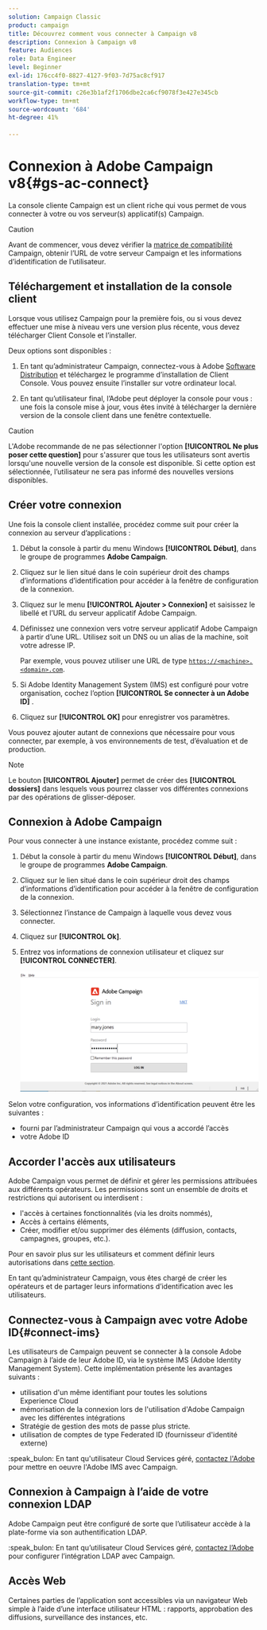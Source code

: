 ```yaml
---
solution: Campaign Classic
product: campaign
title: Découvrez comment vous connecter à Campaign v8
description: Connexion à Campaign v8
feature: Audiences
role: Data Engineer
level: Beginner
exl-id: 176cc4f0-8827-4127-9f03-7d75ac8cf917
translation-type: tm+mt
source-git-commit: c26e3b1af2f1706dbe2ca6cf9078f3e427e345cb
workflow-type: tm+mt
source-wordcount: '684'
ht-degree: 41%

---
```


# Connexion à Adobe Campaign v8{#gs-ac-connect}

La console cliente Campaign est un client riche qui vous permet de vous connecter à votre ou vos serveur(s) applicatif(s) Campaign.

>[!CAUTION]
>
>Avant de commencer, vous devez vérifier la [matrice de compatibilité](compatibility-matrix.md) Campaign, obtenir l’URL de votre serveur Campaign et les informations d’identification de l’utilisateur.

## Téléchargement et installation de la console client

Lorsque vous utilisez Campaign pour la première fois, ou si vous devez effectuer une mise à niveau vers une version plus récente, vous devez télécharger Client Console et l’installer.

Deux options sont disponibles :

1. En tant qu’administrateur Campaign, connectez-vous à Adobe [Software Distribution](https://experience.adobe.com/#/downloads/content/software-distribution/encampaign.html) et téléchargez le programme d’installation de Client Console. Vous pouvez ensuite l’installer sur votre ordinateur local.

1. En tant qu’utilisateur final, l’Adobe peut déployer la console pour vous : une fois la console mise à jour, vous êtes invité à télécharger la dernière version de la console client dans une fenêtre contextuelle.

>[!CAUTION]
>
>L&#39;Adobe recommande de ne pas sélectionner l&#39;option **[!UICONTROL Ne plus poser cette question]** pour s&#39;assurer que tous les utilisateurs sont avertis lorsqu&#39;une nouvelle version de la console est disponible.  Si cette option est sélectionnée, l’utilisateur ne sera pas informé des nouvelles versions disponibles.

## Créer votre connexion

Une fois la console client installée, procédez comme suit pour créer la connexion au serveur d’applications :

1. Début la console à partir du menu Windows **[!UICONTROL Début]**, dans le groupe de programmes **Adobe Campaign**.

1. Cliquez sur le lien situé dans le coin supérieur droit des champs d’informations d’identification pour accéder à la fenêtre de configuration de la connexion.

1. Cliquez sur le menu **[!UICONTROL Ajouter > Connexion]** et saisissez le libellé et l’URL du serveur applicatif Adobe Campaign.

1. Définissez une connexion vers votre serveur applicatif Adobe Campaign à partir d’une URL. Utilisez soit un DNS ou un alias de la machine, soit votre adresse IP.

   Par exemple, vous pouvez utiliser une URL de type [`https://<machine>.<domain>.com`](https://myserver.adobe.com).

1. Si Adobe Identity Management System (IMS) est configuré pour votre organisation, cochez l’option **[!UICONTROL Se connecter à un Adobe ID]** .

1. Cliquez sur **[!UICONTROL OK]** pour enregistrer vos paramètres.

Vous pouvez ajouter autant de connexions que nécessaire pour vous connecter, par exemple, à vos environnements de test, d’évaluation et de production.

>[!NOTE]
>
>Le bouton **[!UICONTROL Ajouter]** permet de créer des **[!UICONTROL dossiers]** dans lesquels vous pourrez classer vos différentes connexions par des opérations de glisser-déposer.

## Connexion à Adobe Campaign

Pour vous connecter à une instance existante, procédez comme suit :

1. Début la console à partir du menu Windows **[!UICONTROL Début]**, dans le groupe de programmes **Adobe Campaign**.

1. Cliquez sur le lien situé dans le coin supérieur droit des champs d’informations d’identification pour accéder à la fenêtre de configuration de la connexion.

1. Sélectionnez l’instance de Campaign à laquelle vous devez vous connecter.

1. Cliquez sur **[!UICONTROL Ok]**.

1. Entrez vos informations de connexion utilisateur et cliquez sur **[!UICONTROL CONNECTER]**.

   ![](assets/sign-in-v8.png)

Selon votre configuration, vos informations d’identification peuvent être les suivantes :

* fourni par l’administrateur Campaign qui vous a accordé l’accès
* votre Adobe ID

## Accorder l&#39;accès aux utilisateurs

Adobe Campaign vous permet de définir et gérer les permissions attribuées aux différents opérateurs. Les permissions sont un ensemble de droits et restrictions qui autorisent ou interdisent :

* l&#39;accès à certaines fonctionnalités (via les droits nommés),
* Accès à certains éléments,
* Créer, modifier et/ou supprimer des éléments (diffusion, contacts, campagnes, groupes, etc.).

Pour en savoir plus sur les utilisateurs et comment définir leurs autorisations dans [cette section](permissions.md).

En tant qu’administrateur Campaign, vous êtes chargé de créer les opérateurs et de partager leurs informations d’identification avec les utilisateurs.


## Connectez-vous à Campaign avec votre Adobe ID{#connect-ims}

Les utilisateurs de Campaign peuvent se connecter à la console Adobe Campaign à l’aide de leur Adobe ID, via le système IMS (Adobe Identity Management System). Cette implémentation présente les avantages suivants :

* utilisation d&#39;un même identifiant pour toutes les solutions Experience Cloud
* mémorisation de la connexion lors de l&#39;utilisation d&#39;Adobe Campaign avec les différentes intégrations
* Stratégie de gestion des mots de passe plus stricte.
* utilisation de comptes de type Federated ID (fournisseur d&#39;identité externe)

:speak_bulon: En tant qu&#39;utilisateur Cloud Services géré, [contactez l&#39;Adobe](support.md#support) pour mettre en oeuvre l&#39;Adobe IMS avec Campaign.

## Connexion à Campaign à l’aide de votre connexion LDAP

Adobe Campaign peut être configuré de sorte que l’utilisateur accède à la plate-forme via son authentification LDAP.

:speak_bulon: En tant qu’utilisateur Cloud Services géré, [contactez l’Adobe](support.md#support) pour configurer l’intégration LDAP avec Campaign.


## Accès Web

Certaines parties de l’application sont accessibles via un navigateur Web simple à l’aide d’une interface utilisateur HTML : rapports, approbation des diffusions, surveillance des instances, etc.
